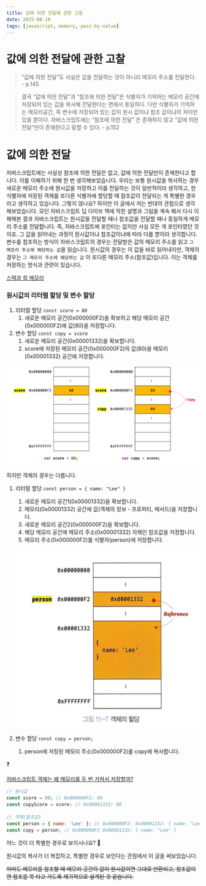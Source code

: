 ```yaml
---
title: 값에 의한 전달에 관한 고찰
date: 2025-08-18
tags: [javascript, memory, pass-by-value]
---
```


# 값에 의한 전달에 관한 고찰

> “값에 의한 전달”도 사실은 값을 전달하는 것이 아니라 메모리 주소를 전달한다. - p.145

> 결국 “값에 의한 전달”과 “참조에 의한 전달”은 식별자가 기억하는 메모리 공간에 저장되어 있는 값을 복사해 전달한다는 면에서 동일하다. 다만 식별자가 기억하는 메모리공간, 즉 변수에 저장되어 있는 값이 원시 값이냐 참조 값이냐의 차이만 있을 뿐이다. 자바스크립트에는 “참조에 의한 전달” 은 존재하지 않고 “값에 의한 전달”만이 존재한다고 말할 수 있다. - p.152

# 값에 의한 전달

자바스크립트에는 사실상 참조에 의한 전달은 없고, 값에 의한 전달만이 존재한다고 합니다. 이를 이해하기 위해 한 번 생각해보았습니다. 우리는 보통 원시값을 복사하는 경우 새로운 메모리 주소에 원시값을 저장하고 이를 전달하는 것이 일반적이라 생각하고, 한 식별자에 저장된 객체를 또다른 식별자에 할당할 때 참조값이 전달되는 게 특별한 경우라고 생각하고 있습니다. 그렇지 않나요? 하지만 이 글에서 저는 반대의 관점으로 생각해보았습니다. 모던 자바스크립트 딥 다이브 책에 적힌 설명과 그림을 계속 해서 다시 이해해본 결과 자바스크립트는 원시값을 전달할 때나 참조값을 전달할 때나 동일하게 메모리 주소를 전달합니다. 즉, 자바스크립트에 포인터는 없지만 사실 모든 게 포인터였던 것이죠. 그 값을 읽어내는 과정이 원시값이냐 참조값이냐에 따라 다를 뿐이라 생각합니다. 변수를 참조하는 방식이 자바스크립트의 경우는 전달받은 값의 메모리 주소를 읽고 `그 메모리 주소에 해당하는 값`을 읽습니다. 원시값의 경우는 이 값을 바로 읽어내지만, 객체의 경우는 `그 메모리 주소에 해당하는 값` 이 또다른 메모리 주소(참조값)입니다. 이는 객체를 저장하는 방식과 관련이 있습니다.

[스택과 힙 메모리](https://www.notion.so/9eff309f2f374f3b86557ff67a82a1d1?pvs=21)

### 원시값의 리터럴 할당 및 변수 할당

1. 리터럴 할당 `const score = 80`
   1. 새로운 메모리 공간(0x000000F2)을 확보하고 해당 메모리 공간(0x000000F2)에 값(80)을 저장합니다.
2. 변수 할당 `const copy = score`
   1. 새로운 메모리 공간(0x00001332)을 확보합니다.
   2. score에 저장된 메모리 공간(0x000000F2)의 값(80)을 메모리(0x00001332) 공간에 저장합니다.

![image.png](image.png)

하지만 객체의 경우는 다릅니다.

1. 리터럴 할당 `const person = { name: "Lee" }`

   1. 새로운 메모리 공간1(0x00001332)을 확보합니다.
   2. 메모리(0x00001332) 공간에 값(객체의 정보 - 프로퍼티, 메서드)을 저장합니다.
   3. 새로운 메모리 공간2(0x000000F2)을 확보합니다.
   4. 해당 메모리 공간에 메모리 주소(0x00001332) 자체인 참조값을 저장합니다.
   5. 메모리 주소(0x000000F2)를 식별자(person)에 저장합니다.

   ![image.png](image%201.png)

2. 변수 할당 `const copy = person;`
   1. person에 저장된 메모리 주소(0x000000F2)를 copy에 복사합니다.

<aside>
❓

[자바스크립트 객체는 왜 메모리를 두 번 거쳐서 저장할까?](https://www.notion.so/9728e2f515724acda76cf0948537d5a8?pvs=21)

</aside>

```jsx
// 원시값
const score = 80; // 0x000000F2: 80
const copyScore = score; // 0x00001332: 80

// 객체(참조값)
const person = { name: 'Lee' }; // 0x000000F2: 0x00001332: { name: "Lee" }
const copy = person; // 0x000000F2 0x00001332: { name: "Lee" }
```

어느 것이 더 특별한 경우로 보이시나요? 🙂

원시값의 복사가 더 복잡하고, 특별한 경우로 보인다는 관점에서 이 글을 써보았습니다.

~~아마도 메모리를 참조할 때 메모리 공간의 값이 원시값이면 그대로 반환되고, 참조값이면 참조를 쭉 타고 가도록 재귀적으로 설계된 것 같습니다.~~

